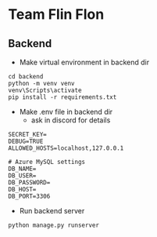 # Team Flin Flon
## Backend
- Make virtual environment in backend dir
```
cd backend
python -m venv venv
venv\Scripts\activate
pip install -r requirements.txt
```
- Make .env file in backend dir
  - ask in discord for details
```
SECRET_KEY=
DEBUG=TRUE
ALLOWED_HOSTS=localhost,127.0.0.1

# Azure MySQL settings
DB_NAME=
DB_USER=
DB_PASSWORD=
DB_HOST=
DB_PORT=3306
```
- Run backend server
```
python manage.py runserver
```
